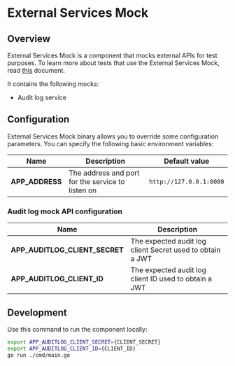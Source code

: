 # External Services Mock

## Overview

External Services Mock is a component that mocks external APIs for test purposes. To learn more about tests that use the External Services Mock, read [this](https://github.com/kfurgol/compass/blob/master/tests/director/external-services-mock-integration/README.md) document.

It contains the following mocks:
* Audit log service

## Configuration

External Services Mock binary allows you to override some configuration parameters. You can specify the following basic environment variables:

| Name                             | Description                                                       | Default value            | 
| ---------------------------------| ----------------------------------------------------------------- | ------------------------ | 
| **APP_ADDRESS**                  | The address and port for the service to listen on                 | `http://127.0.0.1:8080`  | 

### Audit log mock API configuration
| Name                             | Description                                                                       | 
| -------------------------------- | --------------------------------------------------------------------------------- | 
| **APP_AUDITLOG_CLIENT_SECRET**   | The expected audit log client Secret used to obtain a JWT         | 
| **APP_AUDITLOG_CLIENT_ID**       | The expected audit log client ID used to obtain a JWT              | 

## Development

Use this command to run the component locally:

```bash
export APP_AUDITLOG_CLIENT_SECRET={CLIENT_SECRET}
export APP_AUDITLOG_CLIENT_ID={CLIENT_ID}
go run ./cmd/main.go
```
